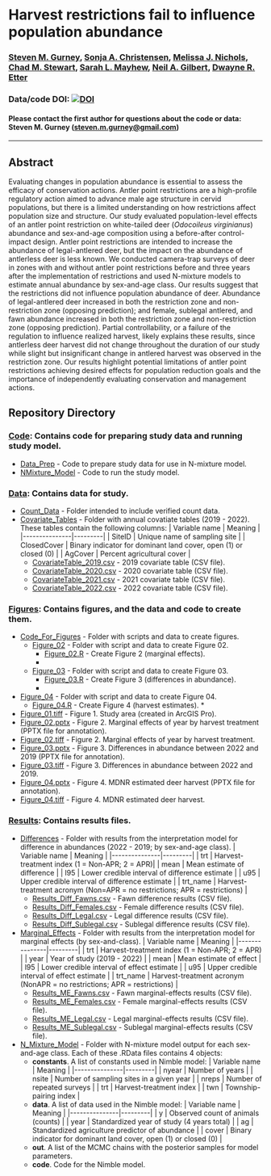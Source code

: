 # Harvest restrictions fail to influence population abundance

### [Steven M. Gurney](https://linktr.ee/gurneyst), [Sonja A. Christensen](http://www.christensen-lab.org/), [Melissa J. Nichols](), [Chad M. Stewart](), [Sarah L. Mayhew](), [Neil A. Gilbert](https://gilbertecology.com), [Dwayne R. Etter]()

### Data/code DOI: [![DOI](https://zenodo.org/badge/DOI/10.5281/zenodo.14194669.svg)](https://doi.org/10.5281/zenodo.14194669)

#### Please contact the first author for questions about the code or data: Steven M. Gurney (steven.m.gurney@gmail.com)
__________________________________________________________________________________________________________________________________________

## Abstract

Evaluating changes in population abundance is essential to assess the efficacy of conservation actions. Antler point restrictions are a high-profile regulatory action aimed to advance male age structure in cervid populations, but there is a limited understanding on how restrictions affect population size and structure. Our study evaluated population-level effects of an antler point restriction on white-tailed deer (*Odocoileus virginianus*) abundance and sex-and-age composition using a before-after control-impact design. Antler point restrictions are intended to increase the abundance of legal-antlered deer, but the impact on the abundance of antlerless deer is less known. We conducted camera-trap surveys of deer in zones with and without antler point restrictions before and three years after the implementation of restrictions and used N-mixture models to estimate annual abundance by sex-and-age class. Our results suggest that the restrictions did not influence population abundance of deer. Abundance of legal-antlered deer increased in both the restriction zone and non-restriction zone (opposing prediction); and female, sublegal antlered, and fawn abundance increased in both the restriction zone and non-restriction zone (opposing prediction). Partial controllability, or a failure of the regulation to influence realized harvest, likely explains these results, since antlerless deer harvest did not change throughout the duration of our study while slight but insignificant change in antlered harvest was observed in the restriction zone. Our results highlight potential limitations of antler point restrictions achieving desired effects for population reduction goals and the importance of independently evaluating conservation and management actions.

## Repository Directory

### [Code](./Code): Contains code for preparing study data and running study model.
*  [Data_Prep](./Code/Data_Prep) - Code to prepare study data for use in N-mixture model.
*  [NMixture_Model](./Code/NMixture_Model) - Code to run the study model.

### [Data](./Data): Contains data for study.
*  [Count_Data](./Data/Count_Data) - Folder intended to include verified count data.
*  [Covariate_Tables](./Data/Covariate_Tables) - Folder with annual covatiate tables (2019 - 2022). These tables contain the following columns:
    | Variable name | Meaning |
    |---------------|---------|
    | SiteID | Unique name of sampling site |
    | ClosedCover | Binary indicator for dominant land cover, open (1) or closed (0) |
    | AgCover | Percent agricultural cover |
   * [CovariateTable_2019.csv](./Data/Covariate_Tables/CovariateTable_2019.csv) - 2019 covariate table (CSV file).
   * [CovariateTable_2020.csv](./Data/Covariate_Tables/CovariateTable_2020.csv) - 2020 covariate table (CSV file).
   * [CovariateTable_2021.csv](./Data/Covariate_Tables/CovariateTable_2021.csv) - 2021 covariate table (CSV file).
   * [CovariateTable_2022.csv](./Data/Covariate_Tables/CovariateTable_2022.csv) - 2022 covariate table (CSV file).

### [Figures](./Figures): Contains figures, and the data and code to create them.
*  [Code_For_Figures](./Figures/Code_For_Figures) - Folder with scripts and data to create figures.
   * [Figure_02](./Figures/Code_For_Figures/Figure_02) - Folder with script and data to create Figure 02.
      * [Figure_02.R](./Figures/Code_For_Figures/Figure_02.R) - Create Figure 2 (marginal effects).
      * 
   * [Figure_03](./Figures/Code_For_Figures/Figure_03) - Folder with script and data to create Figure 03.
      * [Figure_03.R](./Figures/Code_For_Figures/Figure_03.R) - Create Figure 3 (differences in abundance).
      *
 * [Figure_04](./Figures/Code_For_Figures/Figure_04) - Folder with script and data to create Figure 04.
    * [Figure_04.R](./Figures/Code_For_Figures/Figure_04.R) - Create Figure 4 (harvest estimates).
       * 
*  [Figure_01.tiff](./Figures/Figure_01.tiff) - Figure 1. Study area (created in ArcGIS Pro).
*  [Figure_02.pptx](./Figures/Figure_02.pptx) - Figure 2. Marginal effects of year by harvest treatment (PPTX file for annotation).
*  [Figure_02.tiff](./Figures/Figure_02.tiff) - Figure 2. Marginal effects of year by harvest treatment.
*  [Figure_03.pptx](./Figures/Figure_03.pptx) - Figure 3. Differences in abundance between 2022 and 2019 (PPTX file for annotation).
*  [Figure_03.tiff](./Figures/Figure_03.tiff) - Figure 3. Differences in abundance between 2022 and 2019.
*  [Figure_04.pptx](./Figures/Figure_04.pptx) - Figure 4. MDNR estimated deer harvest (PPTX file for annotation).
*  [Figure_04.tiff](./Figures/Figure_04.tiff) - Figure 4. MDNR estimated deer harvest.

### [Results](./Results): Contains results files.
*  [Differences](./Results/Differences) - Folder with results from the interpretation model for difference in abundances (2022 - 2019; by sex-and-age class).
    | Variable name | Meaning |
    |---------------|---------|
    | trt | Harvest-treatment index (1 = Non-APR; 2 = APR)|
    | mean | Mean estimate of difference |
    | l95 | Lower credible interval of difference estimate |
    | u95 | Upper credible interval of difference estimate |
    | trt_name | Harvest-treatment acronym (Non=APR = no restrictions; APR = restrictions) |
   * [Results_Diff_Fawns.csv](./Results/Differences/Results_Diff_Fawns.csv) - Fawn difference results (CSV file).
   * [Results_Diff_Females.csv](./Results/Differences/Results_Diff_Females.csv) - Female difference results (CSV file).
   * [Results_Diff_Legal.csv](./Results/Differences/Results_Diff_Legal.csv) - Legal difference results (CSV file).
   * [Results_Diff_Sublegal.csv](./Results/Differences/Results_Diff_Sublegal.csv) - Sublegal difference results (CSV file).
*  [Marginal_Effects](./Results/Marginal_Effects) - Folder with results from the interpretation model for marginal effects (by sex-and-class).
    | Variable name | Meaning |
    |---------------|---------|
    | trt | Harvest-treatment index (1 = Non-APR; 2 = APR) |
    | year | Year of study (2019 - 2022) |
    | mean | Mean estimate of effect |
    | l95 | Lower credible interval of effect estimate |
    | u95 | Upper credible interval of effect estimate |
    | trt_name | Harvest-treatment acronym (NonAPR = no restrictions; APR = restrictions) |
   * [Results_ME_Fawns.csv](./Results/Marginal_Effects/Results_ME_Fawns.csv) - Fawn marginal-effects results (CSV file).
   * [Results_ME_Females.csv](./Results/Marginal_Effects/Results_ME_Females.csv) - Female marginal-effects results (CSV file).
   * [Results_ME_Legal.csv](./Results/Marginal_Effects/Results_ME_Legal.csv) - Legal marginal-effects results (CSV file).
   * [Results_ME_Sublegal.csv](./Results/Marginal_Effects/Results_ME_Sublegal.csv) - Sublegal marginal-effects results (CSV file).
*  [N_Mixture_Model](./Results/N_Mixture_Model) - Folder with N-mixture model output for each sex-and-age class. Each of these .RData files contains 4 objects:
   * **constants**. A list of constants used in Nimble model:
     | Variable name | Meaning |
     |---------------|---------|
     | nyear | Number of years |
     | nsite | Number of sampling sites in a given year |
     | nreps | Number of repeated surveys |
     | trt | Harvest-treatment index |
     | twn | Township-pairing index |
   * **data**. A list of data used in the Nimble model:
     | Variable name | Meaning |
     |---------------|---------|
     | y | Observed count of animals (counts) |
     | year | Standardized year of study (4 years total) |
     | ag | Standardized agriculture predictor of abundance |
     | cover | Binary indicator for dominant land cover, open (1) or closed (0) |
   * **out**. A list of the MCMC chains with the posterior samples for model parameters.
   * **code**. Code for the Nimble model.  
  
